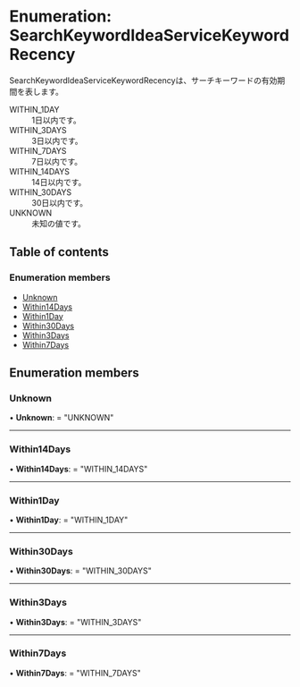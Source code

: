 # Enumeration: SearchKeywordIdeaServiceKeywordRecency


<div lang=\"ja\">SearchKeywordIdeaServiceKeywordRecencyは、サーチキーワードの有効期間を表します。</div>  <dl class=term>   <dt class=\"term__item\">WITHIN_1DAY</dt>   <dd class=\"term__desc\"><span lang=\"ja\">1日以内です。</span></dd>   <dt class=\"term__item\">WITHIN_3DAYS</dt>   <dd class=\"term__desc\"><span lang=\"ja\">3日以内です。</span></dd>   <dt class=\"term__item\">WITHIN_7DAYS</dt>   <dd class=\"term__desc\"><span lang=\"ja\">7日以内です。</span></dd>   <dt class=\"term__item\">WITHIN_14DAYS</dt>   <dd class=\"term__desc\"><span lang=\"ja\">14日以内です。</span></dd>   <dt class=\"term__item\">WITHIN_30DAYS</dt>   <dd class=\"term__desc\"><span lang=\"ja\">30日以内です。</span></dd>   <dt class=\"term__item\">UNKNOWN</dt>   <dd class=\"term__desc\"><span lang=\"ja\">未知の値です。</span></dd> </dl>

## Table of contents

### Enumeration members

- [Unknown](searchkeywordideaservicekeywordrecency.md#unknown)
- [Within14Days](searchkeywordideaservicekeywordrecency.md#within14days)
- [Within1Day](searchkeywordideaservicekeywordrecency.md#within1day)
- [Within30Days](searchkeywordideaservicekeywordrecency.md#within30days)
- [Within3Days](searchkeywordideaservicekeywordrecency.md#within3days)
- [Within7Days](searchkeywordideaservicekeywordrecency.md#within7days)

## Enumeration members

### Unknown

• **Unknown**: = "UNKNOWN"

___

### Within14Days

• **Within14Days**: = "WITHIN\_14DAYS"

___

### Within1Day

• **Within1Day**: = "WITHIN\_1DAY"

___

### Within30Days

• **Within30Days**: = "WITHIN\_30DAYS"

___

### Within3Days

• **Within3Days**: = "WITHIN\_3DAYS"

___

### Within7Days

• **Within7Days**: = "WITHIN\_7DAYS"
